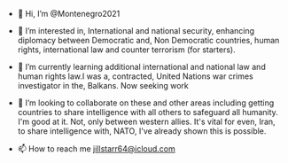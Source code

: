 - 👋 Hi, I’m @Montenegro2021
- 👀 I’m interested in, International and national security, enhancing diplomacy between  Democratic and, Non Democratic countries, human rights, international law and counter terrorism (for starters).
- 🌱 I’m currently learning additional international and national law and human rights law.I was a, contracted, United Nations war crimes investigator in the, Balkans. Now seeking work
- 💞️ I’m looking to collaborate on these and other areas including getting countries to share intelligence with all others to safeguard all humanity. I'm good at it. Not, only between western allies. It's vital for even, Iran, to share intelligence with, NATO, I've already shown this is possible.

- 📫 How to reach me jillstarr64@icloud.com

<!---
Montenegro2021/Montenegro2021 is a ✨ special ✨ repository because its `README.md` (this file) appears on your GitHub profile.
You can click the Preview link to take a look at your changes.
--->

